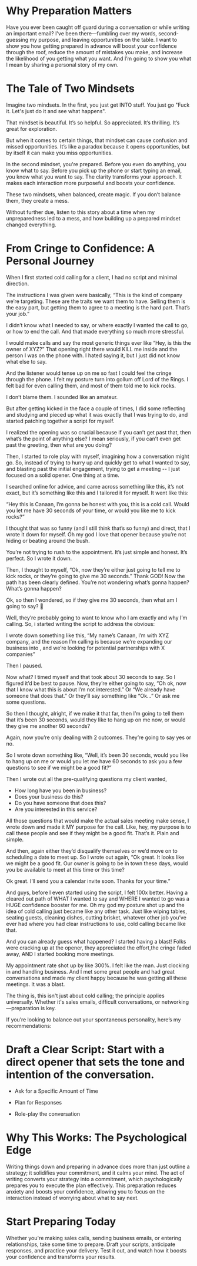 

# Why Preparation Matters
Have you ever been caught off guard during a conversation or while writing an important email? I've been there—fumbling over my words, second-guessing my purpose, and leaving opportunities on the table. I want to show you  how getting prepared in advance will boost your confidence through the roof, reduce the amount of mistakes you make, and increase the likelihood of you getting what you want. And I’m going to show you what I mean by sharing a personal story of my own.  

# The Tale of Two Mindsets

Imagine two mindsets. In the first, you just get INTO stuff. You just go "Fuck it. Let's just do it and see what happens". 

That mindset is beautiful. It’s so helpful. So appreciated. It’s thrilling. It’s great for exploration.

But when it comes to certain things, that mindset can cause confusion and missed opportunities. It’s like a paradox because it opens opportunities, but by itself it can make you miss opportunities.

In the second mindset, you're prepared. Before you even do anything, you know what to say. Before you pick up the phone or start typing an email, you know what you want to say. The clarity transforms your approach. It makes each interaction more purposeful and boosts your confidence. 

These two mindsets, when balanced, create magic. If you don’t balance them, they create a mess.

Without further due, listen to this story about a time when my unpreparedness led to a mess, and how building up a prepared mindset changed everything.

# From Cringe to Confidence: A Personal Journey

When I first started cold calling for a client, I had no script and minimal direction. 

The instructions I was given were basically, “This is the kind of company we’re targeting. These are the traits we want them to have. Selling them is the easy part, but getting them to agree to a meeting is the hard part. That’s  your job.”

I didn’t know what I needed to say, or where exactly I wanted the call to go,  or how to end the call. And that made everything so much more stressful.

I would make calls and say the most generic things ever like “Hey, is this the owner of XYZ?” That opening right there would KILL me inside and the person I was on the phone with. I hated saying it, but I just did not know what else to say. 

And the listener would tense up on me so fast I could feel the cringe through the phone. I felt my posture turn into gollum off Lord of the Rings. I felt bad for even calling them, and most of them told me to kick rocks. 

I don’t blame them. I sounded like an amateur. 

But after getting kicked in the face a couple of times, I did some reflecting and studying and pieced up what it was exactly that I was trying to do, and started patching together a script for myself. 

I realized the opening was so crucial because if you can’t get past that, then what’s the point of anything else? I mean seriously, if you can’t even get past the greeting, then what are you doing? 

Then, I started to role play with myself, imagining how a conversation might go. So, instead of trying to hurry up and quickly get to what I wanted to say, and blasting past the initial engagement, trying to get a meeting --  I just focused on a solid opener. One thing at a time. 

I searched online for advice, and came across something like this, it’s not exact, but it’s something like this and I tailored it for myself. It went like this: 

“Hey this is Canaan, I’m gonna be honest with you, this is a cold call. Would you let me have 30 seconds of your time, or would you like me to kick rocks?” 

I thought that was so funny (and I still think that’s so funny) and direct, that I wrote it down for myself. Oh my god I love that opener because you’re not hiding or beating around the bush. 

You’re not trying to rush to the appointment. It’s just simple and honest. It’s perfect. So I wrote it down. 

Then, I thought to myself, “Ok, now they’re either just going to tell me to kick rocks, or they’re going to give me 30 seconds.” Thank GOD! Now the path has been clearly defined. You’re not wondering what’s gonna happen? What’s gonna happen?

Ok, so then I wondered, so if they give me 30 seconds, then what am I going to say? 🤔

Well, they’re probably going to want to know who I am exactly and why I’m calling. So, i started writing the script to address the obvious: 

I wrote down something like this, “My name’s Canaan, I’m with XYZ company, and the reason I’m calling is because we’re expanding our business into <region>, and we’re looking for potential partnerships with X companies” 

Then I paused. 

Now what? I timed myself and that took about 30 seconds to say. So I figured it’d be best to pause. Now, they’re either going to say, “Oh ok, now that I know what this is about I’m not interested.” Or “We already have someone that does that.” Or they’ll say something like “Ok…” Or ask me some questions. 

So then I thought, alright, if we make it that far, then I’m going to tell them that it’s been 30 seconds, would they like to hang up on me now, or would they give me another 60 seconds? 

Again, now you’re only dealing with 2 outcomes. They’re going to say yes or no. 

So I wrote down something like, “Well, it’s been 30 seconds, would you like to hang up on me or would you let me have 60 seconds to ask you a few questions to see if we might be a good fit?”

Then I wrote out all the pre-qualifying questions my client wanted, 

- How long have you been in business? 
- Does your business do this? 
- Do you have someone that does this? 
- Are you interested in this service? 

All those questions that would make the actual sales meeting make sense, I wrote down and made it MY purpose for the call. Like, hey, my purpose is to call these people and see if they might be a good fit. That’s it. Plain and simple. 

And then, again either they’d disqualify themselves or we’d move on to scheduling a date to meet up. So I wrote out again, “Ok great. It looks like we might be a good fit. Our owner is going to be in town these days, would you be available to meet at this time or this time?

Ok great. I’ll send you a calendar invite soon. Thanks for your time.”

And guys, before I even started using the script, I felt 100x better. Having a cleared out path of WHAT I wanted to say and WHERE I wanted to go was a HUGE confidence booster for me. Oh my god my posture shot up and the idea of cold calling just became like any other task. Just like wiping tables, seating guests, cleaning dishes, cutting brisket, whatever other job you’ve ever had where you had clear instructions to use, cold calling became like that. 

And you can already guess what happened? I started having a blast! Folks were cracking up at the opener, they appreciated the effort,the cringe faded away, AND I started booking more meetings. 

My appointment rate shot up by like 300%. I felt like the man. Just clocking in and handling business. And I met some great people and had great conversations and made my client happy because he was getting all these meetings. It was a blast. 

The thing is, this isn't just about cold calling; the principle applies universally. Whether it's sales emails, difficult conversations, or networking—preparation is key.

If you’re looking to balance out your spontaneous personality, here’s my recommendations: 

# Draft a Clear Script: Start with a direct opener that sets the tone and intention of the conversation.

- Ask for a Specific Amount of Time

- Plan for Responses

- Role-play the conversation

# Why This Works: The Psychological Edge
Writing things down and preparing in advance does more than just outline a strategy; it solidifies your commitment, and it calms your mind. The act of writing converts your strategy into a commitment, which psychologically prepares you to execute the plan effectively. This preparation reduces anxiety and boosts your confidence, allowing you to focus on the interaction instead of worrying about what to say next.

# Start Preparing Today

Whether you're making sales calls, sending business emails, or entering relationships, take some time to prepare. Draft your scripts, anticipate responses, and practice your delivery. Test it out, and watch how it boosts your confidence and transforms your results. 
